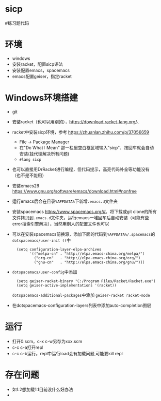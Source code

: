 # sicp
#练习题代码
# 环境
* windows
* 安装racket，配置sicp语法
* 安装配置emacs，spacemacs
* emacs配置geiser，指定racket
# Windows环境搭建
* git
* 安装racket（也可以用别的），<https://download.racket-lang.org/>、
* racket中安装sicp环境，参考 <https://zhuanlan.zhihu.com/p/37056659>
  * File → Package Manager 
  * 在"Do What I Mean" 那一栏里空白框区域输入"sicp"，按回车就会自动安装(挂代理解决所有问题)
  * ``#lang sicp``
* 也可以直接用DrRacket进行编程，但代码提示，高亮代码补全等功能没有（也不是不能用）
* 安装emacs28 <https://www.gnu.org/software/emacs/download.html#nonfree>
* 运行emacs后会在目录``%APPDATA%``下新增``.emacs.d``文件夹
* 安装spacemacs <https://www.spacemacs.org/#>，将下载或git clone的所有文件拷贝到``.emacs.d``文件夹，运行emacs一堆回车后自动安装（可能有些error搜索引擎解决），当然用别人的配置文件也可以
* 可以在安装spacemacs前换源，添加下面的代码到``%APPDATA%/.spacemacs``的``dotspacemacs/user-init ()``中

    ```
      (setq configuration-layer-elpa-archives
            '(("melpa-cn" . "http://elpa.emacs-china.org/melpa/")
              ("org-cn"   . "http://elpa.emacs-china.org/org/")
              ("gnu-cn"   . "http://elpa.emacs-china.org/gnu/")))
    ```
* ``dotspacemacs/user-config``中添加
    
    ```
      (setq geiser-racket-binary "C:/Program Files/Racket/Racket.exe")
      (setq geiser-active-implementations '(racket))
    ```
  ``dotspacemacs-additional-packages``中添加
      ```
      geiser-racket
      racket-mode
      ```
* 在dotspacemacs-configuration-layers列表中添加auto-completion图层
# 运行
* 打开0.scm，c-x c-w另存为xxx.scm
* c-c c-a打开repl
* c-c c-b运行，repl中运行load会有加载问题,可能要kill repl
# 存在问题
* 如1.2想加载1.1目前没什么好办法
* 
